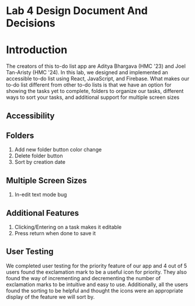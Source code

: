 # Lab 4 Design Document And Decisions

# Introduction
The creators of this to-do list app are Aditya Bhargava (HMC '23) and Joel Tan-Aristy (HMC '24). In this lab, 
we designed and implemented an accessible to-do list using React, JavaScript, and Firebase. What makes our to-do list 
different from other to-do lists is that we have an option for showing the tasks yet to complete, folders to organize
our tasks, different ways to sort your tasks, and additional support for multiple screen sizes  

## Accessibility

## Folders
1) Add new folder button color change
2) Delete folder button
3) Sort by creation date

## Multiple Screen Sizes
1) In-edit text mode bug

## Additional Features
1) Clicking/Entering on a task makes it editable
2) Press return when done to save it

## User Testing
We completed user testing for the priority feature of our app and 4 out of 5 users found the exclamation mark to be a
useful icon for priority. They also found the way of incrementing and decrementing the number of exclamation marks to be
intuitive and easy to use. Additionally, all the users found the sorting to be helpful and thought the icons were an
appropriate display of the feature we will sort by. 



